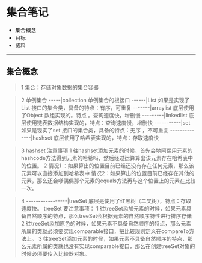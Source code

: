 # 集合笔记 #
- 集合概念
- 目标
- 资料

----------
## 集合概念
 >1 集合：存储对象数据的集合容器
 
 >2 单例集合
 >-----|collection 单例集合的根接口
 >------|List 如果是实现了List 接口的集合类，具备的特点：有序，可重复
 >-------|arraylist 底层使用了Object 数组实现的。特点 。查询速度快，增删慢
 >---------|linkedlist 底层使用链表数据结构实现的，特点：查询速度慢，增删快
 >-----------|set 如果是现实了set 接口的集合类，具备的特点：无序 ，不可重复
 >--------------|hashset 底层使用了哈希表实现的，特点：存取速度快
 
 >3 hashset 注意事项
   >1 往hashset添加元素的时候，首先会地阿偶用元素的hashcode方法得到元素的哈希吗，然后经过运算算出该元素存在哈希表中的位置。
   >2 情况1 ：如果算出的位置目前已经还没有存在任何元素，那么该元素可以直接添加到哈希表中
      情况2：如果算出的位置目前已经存在其他的元素，那么还会嗲偶偶那个元素的equals方法再与这个位置上的元素在比较一次。
 
 >4 -----------------|treeSet 底层是使用了红黑树（二叉树），特点：存取速度快。
 treeSet 要注意事项：
   >1 往treeSet添加元素的时候，如果元素具备自然顺序的特点，那么treeSet会根据元素的自然顺序特性进行排序存储
   >2 往treeSet添加原色的时候，如果元素不具备自然顺序的特点，那么元素所属的类就必须要实现comparable接口，把比较规则定义在compareTo方法上。 
   >3 往treeSet添加元素的时候，如果元素不具备自然顺序的特点，那么元素所属的类就也没有实现comparable接口，那么在创建treeSet对象的时候必须要传入比较器对象。
   
   